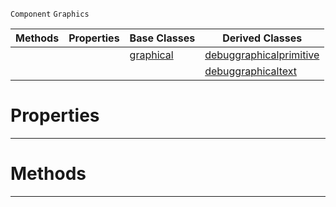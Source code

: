  `Component` `Graphics`



|Methods|Properties|Base Classes|Derived Classes|
|---|---|---|---|
| | |[graphical](https://github.com/ZilchEngine/ZilchDocs/blob/master/code_reference/class_reference/graphical.md)|[debuggraphicalprimitive](https://github.com/ZilchEngine/ZilchDocs/blob/master/code_reference/class_reference/debuggraphicalprimitive.md)|
| | | |[debuggraphicaltext](https://github.com/ZilchEngine/ZilchDocs/blob/master/code_reference/class_reference/debuggraphicaltext.md)|


 #  Properties


---  
 #  Methods


---  
 

 